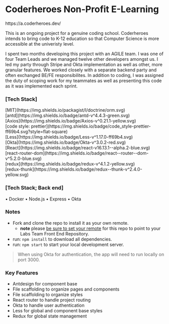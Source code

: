 <h1>Coderheroes Non-Profit E-Learning</h1>
https://a.coderheroes.dev/
<p>This is an ongoing project for a genuine coding school. Coderheroes intends to bring code to K-12 education so that Computer Science is more accessible at the univeristy level.</p>

<p>I spent two months developing this project with an AGILE team. I was one of four Team Leads and we managed twelve other developers amongst us. I led my party through Stripe and Okta implementation as well as other, more granular features. We worked closely with a separate backend party and often exchanged BE/FE responsibilites. In addition to coding, I was assigned the duty of scoping work for my teammates as well as presenting this code as it was implemented each sprint.</p>

<h3>[Tech Stack]</h3>
[MIT](https://img.shields.io/packagist/l/doctrine/orm.svg) <br>
[antd](https://img.shields.io/badge/antd-v^4.4.3-green.svg)<br>
[Axios](https://img.shields.io/badge/Axios-v^0.21.1-yellow.svg)<br>
[code style: prettier](https://img.shields.io/badge/code_style-prettier-ff69b4.svg?style=flat-square)<br>
[Less](https://img.shields.io/badge/Less-v^1.17.0-ff69b4.svg)<br>
[Okta](https://img.shields.io/badge/Okta-v^3.0.2-red.svg)<br>
[React](https://img.shields.io/badge/react-v16.13.1--alpha.2-blue.svg) <br>
[react-router-dom](https://img.shields.io/badge/react--router--dom-v^5.2.0-blue.svg)  <br>
[redux](https://img.shields.io/badge/redux-v^4.1.2-yellow.svg)<br>
[redux-thunk](https://img.shields.io/badge/redux--thunk-v^2.4.0-yellow.svg)<br>

<h3>[Tech Stack; Back end]</h3>
• Docker • Node.js • Express • Okta


### Notes
- Fork and clone the repo to install it as your own remote.
  - **note** please [be sure to set your remote](https://help.github.jp/enterprise/2.11/user/articles/changing-a-remote-s-url/) for this repo to point to your Labs Team Front End Repository.
- run: `npm install` to download all dependencies.
- run: `npm start` to start your local development server.

> When using Okta for authentication, the app will need to run locally on port 3000.


### Key Features
- Antdesign for component base
- File scaffolding to organize pages and components
- File scaffolding to organize styles
- React router to handle project routing
- Okta to handle user authentication
- Less for global and component base styles
- Redux for global state management
